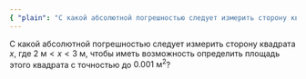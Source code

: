 ```yaml
---
{ "plain": "С какой абсолютной погрешностью следует измерить сторону квадрата x, где 2м < x < 3м, чтобы иметь возможность определить площадь этого квадрата с точностью до 0.001м^2?" }
---
```


С какой абсолютной погрешностью следует измерить сторону квадрата $x$, где $2\text{ м} < x < 3\text{ м}$,
чтобы иметь возможность определить площадь этого квадрата с точностью до $0.001\text{ м}^2$?